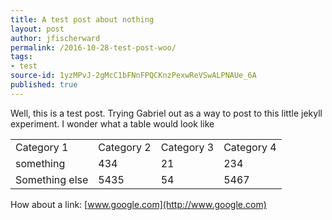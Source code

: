 ```yaml
---
title: A test post about nothing
layout: post
author: jfischerward
permalink: /2016-10-28-test-post-woo/
tags:
- test
source-id: 1yzMPvJ-2gMcC1bFNnFPQCKnzPexwReVSwALPNAUe_6A
published: true
---
```

Well, this is a test post. Trying Gabriel out as a way to post to this little jekyll experiment. I wonder what a table would look like

<table>
  <tr>
    <td>Category 1</td>
    <td>Category 2</td>
    <td>Category 3</td>
    <td>Category 4</td>
  </tr>
  <tr>
    <td>something</td>
    <td>434</td>
    <td>21</td>
    <td>234</td>
  </tr>
  <tr>
    <td>Something else</td>
    <td>5435</td>
    <td>54</td>
    <td>5467</td>
  </tr>
</table>


How about a link: [www.google.com](http://www.google.com)

